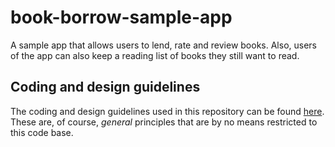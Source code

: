 # book-borrow-sample-app
A sample app that allows users to lend, rate and review books. Also, users of the app can also keep a reading list of books they still want to read.

## Coding and design guidelines
The coding and design guidelines used in this repository can be found [here](coding-and-design-guidelines.md). These are, of course, _general_ principles that are by no means restricted to this code base.
